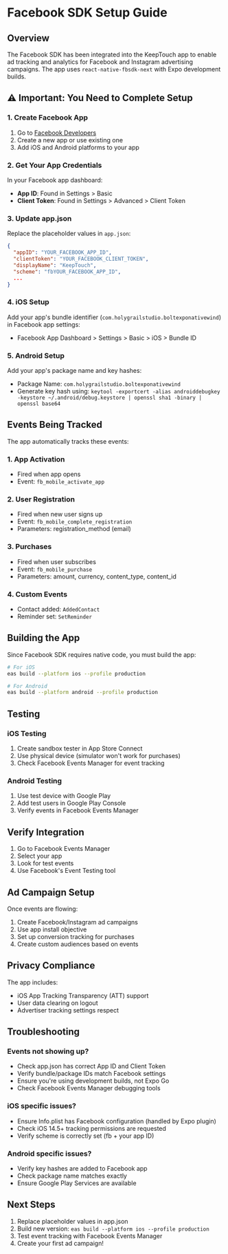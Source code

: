 # Facebook SDK Setup Guide

## Overview
The Facebook SDK has been integrated into the KeepTouch app to enable ad tracking and analytics for Facebook and Instagram advertising campaigns. The app uses `react-native-fbsdk-next` with Expo development builds.

## ⚠️ Important: You Need to Complete Setup

### 1. Create Facebook App
1. Go to [Facebook Developers](https://developers.facebook.com/)
2. Create a new app or use existing one
3. Add iOS and Android platforms to your app

### 2. Get Your App Credentials
In your Facebook app dashboard:
- **App ID**: Found in Settings > Basic
- **Client Token**: Found in Settings > Advanced > Client Token

### 3. Update app.json
Replace the placeholder values in `app.json`:
```json
{
  "appID": "YOUR_FACEBOOK_APP_ID",
  "clientToken": "YOUR_FACEBOOK_CLIENT_TOKEN",
  "displayName": "KeepTouch",
  "scheme": "fbYOUR_FACEBOOK_APP_ID",
  ...
}
```

### 4. iOS Setup
Add your app's bundle identifier (`com.holygrailstudio.boltexponativewind`) in Facebook app settings:
- Facebook App Dashboard > Settings > Basic > iOS > Bundle ID

### 5. Android Setup
Add your app's package name and key hashes:
- Package Name: `com.holygrailstudio.boltexponativewind`
- Generate key hash using: `keytool -exportcert -alias androiddebugkey -keystore ~/.android/debug.keystore | openssl sha1 -binary | openssl base64`

## Events Being Tracked

The app automatically tracks these events:

### 1. App Activation
- Fired when app opens
- Event: `fb_mobile_activate_app`

### 2. User Registration
- Fired when new user signs up
- Event: `fb_mobile_complete_registration`
- Parameters: registration_method (email)

### 3. Purchases
- Fired when user subscribes
- Event: `fb_mobile_purchase`
- Parameters: amount, currency, content_type, content_id

### 4. Custom Events
- Contact added: `AddedContact`
- Reminder set: `SetReminder`

## Building the App

Since Facebook SDK requires native code, you must build the app:

```bash
# For iOS
eas build --platform ios --profile production

# For Android
eas build --platform android --profile production
```

## Testing

### iOS Testing
1. Create sandbox tester in App Store Connect
2. Use physical device (simulator won't work for purchases)
3. Check Facebook Events Manager for event tracking

### Android Testing
1. Use test device with Google Play
2. Add test users in Google Play Console
3. Verify events in Facebook Events Manager

## Verify Integration

1. Go to Facebook Events Manager
2. Select your app
3. Look for test events
4. Use Facebook's Event Testing tool

## Ad Campaign Setup

Once events are flowing:
1. Create Facebook/Instagram ad campaigns
2. Use app install objective
3. Set up conversion tracking for purchases
4. Create custom audiences based on events

## Privacy Compliance

The app includes:
- iOS App Tracking Transparency (ATT) support
- User data clearing on logout
- Advertiser tracking settings respect

## Troubleshooting

### Events not showing up?
- Check app.json has correct App ID and Client Token
- Verify bundle/package IDs match Facebook settings
- Ensure you're using development builds, not Expo Go
- Check Facebook Events Manager debugging tools

### iOS specific issues?
- Ensure Info.plist has Facebook configuration (handled by Expo plugin)
- Check iOS 14.5+ tracking permissions are requested
- Verify scheme is correctly set (fb + your app ID)

### Android specific issues?
- Verify key hashes are added to Facebook app
- Check package name matches exactly
- Ensure Google Play Services are available

## Next Steps

1. Replace placeholder values in app.json
2. Build new version: `eas build --platform ios --profile production`
3. Test event tracking with Facebook Events Manager
4. Create your first ad campaign!
